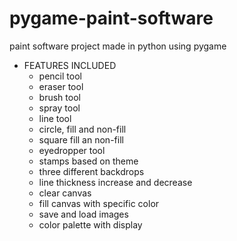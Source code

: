 # pygame-paint-software
paint software project made in python using pygame 
  
  * FEATURES INCLUDED
    - pencil tool
    - eraser tool
    - brush tool
    - spray tool
    - line tool
    - circle, fill and non-fill
    - square fill an non-fill
    - eyedropper tool
    - stamps based on theme
    - three different backdrops
    -  line thickness increase and decrease
    - clear canvas
    - fill canvas with specific color
    - save and load images
    - color palette with display 
